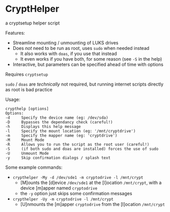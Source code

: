 # CryptHelper
a cryptsetup helper script

Features:
* Streamline mounting / unmounting of LUKS drives
* Does *not* need to be run as root, uses `sudo` when needed instead
  * It also works with `doas`, if you use that instead
  * It even works if you have both, for some reason (see `-S` in the help)
* Interactive, but parameters can be specified ahead of time with options

Requires `cryptsetup`

`sudo` / `doas` are *technically* not required, but running internet scripts directly as root is bad practice

Usage:
```
crypthelp [options]
Options:
-d     Specify the device name (eg: /dev/sda)
-D     Bypasses the dependancy check (careful!)
-h     Displays this help message
-l     Specify the mount location (eg: '/mnt/cryptdrive')
-m     Specify the mapper name (eg: 'cryptdrive')
-M     Mount Mode
-R     Allows you to run the script as the root user (careful!)
-S     (if both sudo and doas are installed) forces the use of sudo
-U     Unmount Mode
-y     Skip confirmation dialogs / splash text
```

Some example commands:

* `crypthelper -My -d /dev/sde1 -m cryptodrive -l /mnt/crypt`
  * [M]ounts the [d]evice `/dev/sde1` at the [l]ocation `/mnt/crypt`, with a device [m]apper named `cryptodrive`
  * the `-y` option just skips some confirmation messages
* `crypthelper -Uy -m cryptodrive -l /mnt/crypt`
  * [U]nmounts the [m]apper `cryptodrive` from the [l]ocation `/mnt/crypt`
